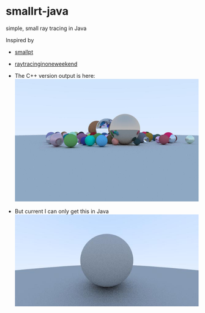 # smallrt-java
simple, small ray tracing in Java

Inspired by 
- [smallpt](http://www.kevinbeason.com/smallpt/)
- [raytracinginoneweekend](https://github.com/petershirley/raytracinginoneweekend)


- The C++ version output is here:
![res](img/image2.jpg)

- But current I can only get this in Java
![res_current](img/image1.jpg)